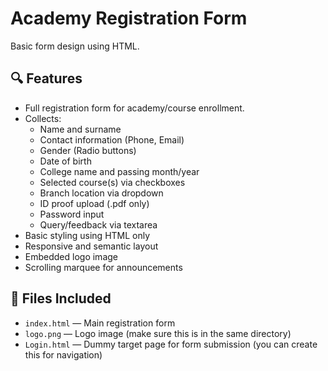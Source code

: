 # Academy Registration Form
Basic form design using HTML.

## 🔍 Features

- Full registration form for academy/course enrollment.
- Collects:
  - Name and surname
  - Contact information (Phone, Email)
  - Gender (Radio buttons)
  - Date of birth
  - College name and passing month/year
  - Selected course(s) via checkboxes
  - Branch location via dropdown
  - ID proof upload (.pdf only)
  - Password input
  - Query/feedback via textarea
- Basic styling using HTML only
- Responsive and semantic layout
- Embedded logo image
- Scrolling marquee for announcements

## 📁 Files Included

- `index.html` — Main registration form
- `logo.png` — Logo image (make sure this is in the same directory)
- `Login.html` — Dummy target page for form submission (you can create this for navigation)

